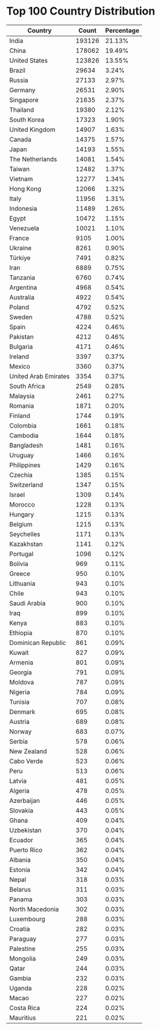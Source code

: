 # Top 100 Country Distribution
| Country | Count | Percentage |
|----|----|----|
| India | 193126 | 21.13% |
| China | 178062 | 19.49% |
| United States | 123826 | 13.55% |
| Brazil | 29634 | 3.24% |
| Russia | 27133 | 2.97% |
| Germany | 26531 | 2.90% |
| Singapore | 21635 | 2.37% |
| Thailand | 19380 | 2.12% |
| South Korea | 17323 | 1.90% |
| United Kingdom | 14907 | 1.63% |
| Canada | 14375 | 1.57% |
| Japan | 14193 | 1.55% |
| The Netherlands | 14081 | 1.54% |
| Taiwan | 12482 | 1.37% |
| Vietnam | 12277 | 1.34% |
| Hong Kong | 12066 | 1.32% |
| Italy | 11956 | 1.31% |
| Indonesia | 11489 | 1.26% |
| Egypt | 10472 | 1.15% |
| Venezuela | 10021 | 1.10% |
| France | 9105 | 1.00% |
| Ukraine | 8261 | 0.90% |
| Türkiye | 7491 | 0.82% |
| Iran | 6889 | 0.75% |
| Tanzania | 6760 | 0.74% |
| Argentina | 4968 | 0.54% |
| Australia | 4922 | 0.54% |
| Poland | 4792 | 0.52% |
| Sweden | 4788 | 0.52% |
| Spain | 4224 | 0.46% |
| Pakistan | 4212 | 0.46% |
| Bulgaria | 4171 | 0.46% |
| Ireland | 3397 | 0.37% |
| Mexico | 3360 | 0.37% |
| United Arab Emirates | 3354 | 0.37% |
| South Africa | 2549 | 0.28% |
| Malaysia | 2461 | 0.27% |
| Romania | 1871 | 0.20% |
| Finland | 1744 | 0.19% |
| Colombia | 1661 | 0.18% |
| Cambodia | 1644 | 0.18% |
| Bangladesh | 1481 | 0.16% |
| Uruguay | 1466 | 0.16% |
| Philippines | 1429 | 0.16% |
| Czechia | 1385 | 0.15% |
| Switzerland | 1347 | 0.15% |
| Israel | 1309 | 0.14% |
| Morocco | 1228 | 0.13% |
| Hungary | 1215 | 0.13% |
| Belgium | 1215 | 0.13% |
| Seychelles | 1171 | 0.13% |
| Kazakhstan | 1141 | 0.12% |
| Portugal | 1096 | 0.12% |
| Bolivia | 969 | 0.11% |
| Greece | 950 | 0.10% |
| Lithuania | 943 | 0.10% |
| Chile | 943 | 0.10% |
| Saudi Arabia | 900 | 0.10% |
| Iraq | 899 | 0.10% |
| Kenya | 883 | 0.10% |
| Ethiopia | 870 | 0.10% |
| Dominican Republic | 861 | 0.09% |
| Kuwait | 827 | 0.09% |
| Armenia | 801 | 0.09% |
| Georgia | 791 | 0.09% |
| Moldova | 787 | 0.09% |
| Nigeria | 784 | 0.09% |
| Tunisia | 707 | 0.08% |
| Denmark | 695 | 0.08% |
| Austria | 689 | 0.08% |
| Norway | 683 | 0.07% |
| Serbia | 578 | 0.06% |
| New Zealand | 528 | 0.06% |
| Cabo Verde | 523 | 0.06% |
| Peru | 513 | 0.06% |
| Latvia | 481 | 0.05% |
| Algeria | 478 | 0.05% |
| Azerbaijan | 446 | 0.05% |
| Slovakia | 443 | 0.05% |
| Ghana | 409 | 0.04% |
| Uzbekistan | 370 | 0.04% |
| Ecuador | 365 | 0.04% |
| Puerto Rico | 362 | 0.04% |
| Albania | 350 | 0.04% |
| Estonia | 342 | 0.04% |
| Nepal | 318 | 0.03% |
| Belarus | 311 | 0.03% |
| Panama | 303 | 0.03% |
| North Macedonia | 302 | 0.03% |
| Luxembourg | 288 | 0.03% |
| Croatia | 282 | 0.03% |
| Paraguay | 277 | 0.03% |
| Palestine | 255 | 0.03% |
| Mongolia | 249 | 0.03% |
| Qatar | 244 | 0.03% |
| Gambia | 232 | 0.03% |
| Uganda | 228 | 0.02% |
| Macao | 227 | 0.02% |
| Costa Rica | 224 | 0.02% |
| Mauritius | 221 | 0.02% |
